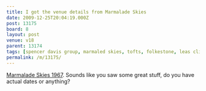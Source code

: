 ```yaml
---
title: I got the venue details from Marmalade Skies
date: 2009-12-25T20:04:19.000Z
post: 13175
board: 8
layout: post
venue: v18
parent: 13174
tags: [spencer davis group, marmaled skies, tofts, folkestone, leas cliff hall, gig history]
permalink: /m/13175/
---
```

<a href="http://www.marmalade-skies.co.uk/jan1967.htm">Marmalade Skies 1967</a>. Sounds like you saw some great stuff, do you have actual dates or anything?
